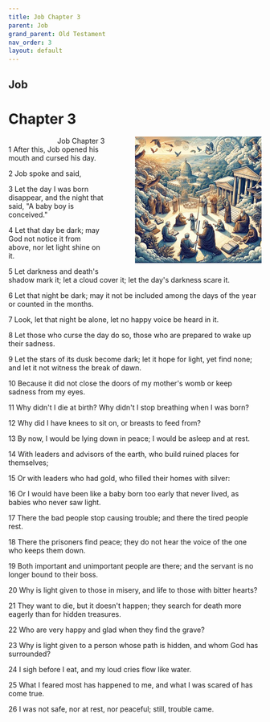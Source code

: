 ```yaml
---
title: Job Chapter 3
parent: Job
grand_parent: Old Testament
nav_order: 3
layout: default
---
```


## Job

# Chapter 3

<div style="clear: both; text-align: right;">
    <img src="/assets/Image/Job/500/3.jpg" alt="Job Chapter 3" class="chapter-image" style="max-width: 50%; height: auto; float: right; margin: 0 0 10px 10px; padding-left: 10%;">
    <figcaption style="font-size: 14px;">Job Chapter 3</figcaption>
</div>
1 After this, Job opened his mouth and cursed his day.

2 Job spoke and said,

3 Let the day I was born disappear, and the night that said, "A baby boy is conceived."

4 Let that day be dark; may God not notice it from above, nor let light shine on it.

5 Let darkness and death's shadow mark it; let a cloud cover it; let the day's darkness scare it.

6 Let that night be dark; may it not be included among the days of the year or counted in the months.

7 Look, let that night be alone, let no happy voice be heard in it.

8 Let those who curse the day do so, those who are prepared to wake up their sadness.

9 Let the stars of its dusk become dark; let it hope for light, yet find none; and let it not witness the break of dawn.

10 Because it did not close the doors of my mother's womb or keep sadness from my eyes.

11 Why didn't I die at birth? Why didn't I stop breathing when I was born?

12 Why did I have knees to sit on, or breasts to feed from?

13 By now, I would be lying down in peace; I would be asleep and at rest.

14 With leaders and advisors of the earth, who build ruined places for themselves;

15 Or with leaders who had gold, who filled their homes with silver:

16 Or I would have been like a baby born too early that never lived, as babies who never saw light.

17 There the bad people stop causing trouble; and there the tired people rest.

18 There the prisoners find peace; they do not hear the voice of the one who keeps them down.

19 Both important and unimportant people are there; and the servant is no longer bound to their boss.

20 Why is light given to those in misery, and life to those with bitter hearts?

21 They want to die, but it doesn't happen; they search for death more eagerly than for hidden treasures.

22 Who are very happy and glad when they find the grave?

23 Why is light given to a person whose path is hidden, and whom God has surrounded?

24 I sigh before I eat, and my loud cries flow like water.

25 What I feared most has happened to me, and what I was scared of has come true.

26 I was not safe, nor at rest, nor peaceful; still, trouble came.


